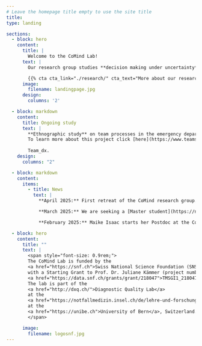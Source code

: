 ```yaml
---
# Leave the homepage title empty to use the site title
title:
type: landing

sections:
  - block: hero
    content:
      title: |
        Welcome to the CoMind Lab!
      text: |
        Our research group studies **decision making under uncertainty**, such as in the emergency room, to gain a clearer understanding of how medical diagnostics and other high-risk decisions can be improved.

        {{% cta cta_link="./research/" cta_text="More about our research" %}}
      image:
        filename: landingpage.jpg
      design:
        columns: '2'

  - block: markdown
    content:
      title: Ongoing study
      text: |
        **Ethnographic study** on team processes in the emergency department.  
        To learn more about this project click [here](https://www.teams-notfall.org/).
        
        Team_dx.
    design:
      columns: "2"

  - block: markdown
    content:
      items:
        - title: News
          text: |
            **April 2025:** First retreat of the CoMind research group.

            **March 2025:** We are seeking a [Master student](https://notfallmedizin.insel.ch/fileadmin/Notfallzentrum/PDF_Dokumente/Forschung_Div._PDF_Dokumente/Ausschreibung_Masterarbeit_Ethnographie_CoMind_Lab.pdf) for our ethnographic study and a [PhD student](https://notfallmedizin.insel.ch/fileadmin/Notfallzentrum/PDF_Dokumente/Forschung_Div._PDF_Dokumente/CoMind_PhD_student_1.pdf) for our experimental work.

            **February 2025:** Maike Isaac starts her Postdoc at the CoMind Lab. Mara Hofer and Theresa Halbritter join the research group as research assistants.

  - block: hero
    content:
      title: ""
      text: |
        <span style="font-size: 0.9rem;">
        The CoMind Lab is funded by the 
        <a href="https://snf.ch">Swiss National Science Foundation (SNSF)</a>
        with a Starting Grant to Prof. Dr. Juliane Kämmer (project number 
        <a href="https://data.snf.ch/grants/grant/218047">TMSGI1_218047</a>).
        The lab is part of the 
        <a href="http://dxq.ch/">Diagnostic Quality Lab</a>
        at the 
        <a href="https://notfallmedizin.insel.ch/de/lehre-und-forschung/forschungsschwerpunkte-und-gruppen/diagnostic-quality-lab">Department of Emergency Medicine</a> 
        at the 
        <a href="https://unibe.ch">University of Bern</a>, Switzerland.
        </span>

      image:
        filename: logosnf.jpg
---
```

